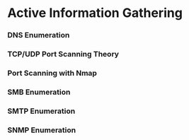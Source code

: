 # Active Information Gathering
### DNS Enumeration
### TCP/UDP Port Scanning Theory
### Port Scanning with Nmap
### SMB Enumeration
### SMTP Enumeration
### SNMP Enumeration
